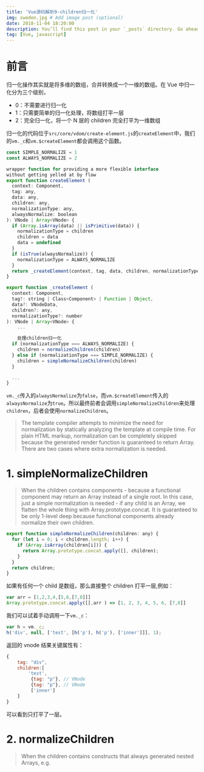 ```yaml
---
title: 'Vue源码解析9-children归一化'
img: sweden.jpg # Add image post (optional)
date: 2018-11-04 18:20:00
description: You’ll find this post in your `_posts` directory. Go ahead and edit it and re-build the site to see your changes. # Add post description (optional)
tag: [Vue, javascript]
---
```


# 前言

归一化操作其实就是将多维的数组，合并转换成一个一维的数组。在 Vue 中归一化分为三个级别，

- 0：不需要进行归一化
- 1：只需要简单的归一化处理，将数组打平一层
- 2：完全归一化，将一个 N 层的 children 完全打平为一维数组

归一化的代码位于`src/core/vdom/create-element.js`的`createElement`中，我们的`vm._c`和`vm.$createElement`都会调用这个函数。

```js
const SIMPLE_NORMALIZE = 1
const ALWAYS_NORMALIZE = 2

wrapper function for providing a more flexible interface
without getting yelled at by flow
export function createElement (
  context: Component,
  tag: any,
  data: any,
  children: any,
  normalizationType: any,
  alwaysNormalize: boolean
): VNode | Array<VNode> {
  if (Array.isArray(data) || isPrimitive(data)) {
    normalizationType = children
    children = data
    data = undefined
  }
  if (isTrue(alwaysNormalize)) {
    normalizationType = ALWAYS_NORMALIZE
  }
  return _createElement(context, tag, data, children, normalizationType)
}

export function _createElement (
  context: Component,
  tag?: string | Class<Component> | Function | Object,
  data?: VNodeData,
  children?: any,
  normalizationType?: number
): VNode | Array<VNode> {
	...

	处理children归一化
  if (normalizationType === ALWAYS_NORMALIZE) {
    children = normalizeChildren(children)
  } else if (normalizationType === SIMPLE_NORMALIZE) {
    children = simpleNormalizeChildren(children)
  }

  ...
}
```

`vm._c`传入的`alwaysNormalize`为`false`，而`vm.$createElement`传入的`alwaysNormalize`为`true`。所以最终前者会调用`simpleNormalizeChildren`来处理`children`，后者会使用`normalizeChildren`。

> The template compiler attempts to minimize the need for normalization by
> statically analyzing the template at compile time.
> For plain HTML markup, normalization can be completely skipped because the
> generated render function is guaranteed to return Array<VNode>. There are
> two cases where extra normalization is needed.

# 1. simpleNormalizeChildren

> When the children contains components - because a functional component
> may return an Array instead of a single root. In this case, just a simple
> normalization is needed - if any child is an Array, we flatten the whole
> thing with Array.prototype.concat. It is guaranteed to be only 1-level deep
> because functional components already normalize their own children.

```js
export function simpleNormalizeChildren(children: any) {
  for (let i = 0; i < children.length; i++) {
    if (Array.isArray(children[i])) {
      return Array.prototype.concat.apply([], children);
    }
  }
  return children;
}
```

如果有任何一个 child 是数组，那么直接整个 children 打平一层,例如：

```js
var arr = [1,2,3,4,[5,6,[7,8]]]
Array.prototype.concat.apply([],arr ) => [1, 2, 3, 4, 5, 6, [7,8]]
```

我们可以试着手动调用一下`vm._c`：

```js
var h = vm._c;
h('div', null, ['test', [h('p'), h('p'), ['inner']]], 1);
```

返回的 vnode 结果关键属性有：

```js
{
	tag: "div",
	children:[
		'test',
		 {tag: "p"}, // VNode
		 {tag: "p"}, // VNode
		 ['inner']
	]
}
```

可以看到只打平了一层。

# 2. normalizeChildren

> When the children contains constructs that always generated nested Arrays,
> e.g. <template>, <slot>, v-for, or when the children is provided by user
> with hand-written render functions / JSX. In such cases a full normalization
> is needed to cater to all possible types of children values.

```js
export function normalizeChildren(children: any): ?Array<VNode> {
  return isPrimitive(children) ? [createTextVNode(children)] : Array.isArray(children) ? normalizeArrayChildren(children) : undefined;
}

function isTextNode(node): boolean {
  return isDef(node) && isDef(node.text) && isFalse(node.isComment);
}

// 将整个children完全打平成一维数组，如[1,2,[3,4,[5,6]]] => [1,2,3,4,5,6]
function normalizeArrayChildren(children: any, nestedIndex?: string): Array<VNode> {
  const res = [];
  let i, c, lastIndex, last;
  for (i = 0; i < children.length; i++) {
    c = children[i];
    if (isUndef(c) || typeof c === 'boolean') continue;
    lastIndex = res.length - 1;
    last = res[lastIndex];
    //  nested
    if (Array.isArray(c)) {
      if (c.length > 0) {
        c = normalizeArrayChildren(c, `${nestedIndex || ''}_${i}`); // 打平后的一维数组c
        // merge adjacent text nodes, 将res最后一个元素和c的第一个元素合并
        if (isTextNode(c[0]) && isTextNode(last)) {
          res[lastIndex] = createTextVNode(last.text + (c[0]: any).text);
          c.shift();
        }
        res.push.apply(res, c);
      }
    } else if (isPrimitive(c)) {
      if (isTextNode(last)) {
        // merge adjacent text nodes
        // this is necessary for SSR hydration because text nodes are
        // essentially merged when rendered to HTML strings
        res[lastIndex] = createTextVNode(last.text + c);
      } else if (c !== '') {
        // convert primitive to vnode
        res.push(createTextVNode(c));
      }
    } else {
      if (isTextNode(c) && isTextNode(last)) {
        // merge adjacent text nodes
        res[lastIndex] = createTextVNode(last.text + c.text);
      } else {
        // default key for nested array children (likely generated by v-for)
        if (isTrue(children._isVList) && isDef(c.tag) && isUndef(c.key) && isDef(nestedIndex)) {
          c.key = `__vlist${nestedIndex}_${i}__`;
        }
        res.push(c);
      }
    }
  }
  return res;
}
```

其实就是利用递归来处理的，同时处理了一些边界情况。同样手动调用下`vm.$createElement`来触发此逻辑：

```js
var h = vm.$createElement;
h('div', ['test', [h('p'), h('p'), ['inner']], null, true]);
```

返回 vnode 结果的关键属性：

```js
{
	tag: "div",
	children: [
		{ text: "test", tag: undefined }, // VNode
		{ tag: "p" } , // VNode
		{ tag: "p" } , // VNode
		{ text: "inner", tag: undefined }, // VNode
	]
}
```

可以看到全部都打平了。
